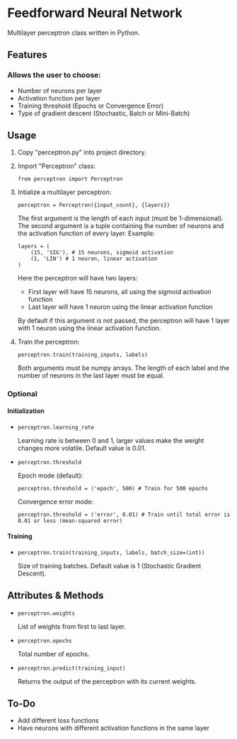 # Feedforward Neural Network
Multilayer perceptron class written in Python.

## Features

### Allows the user to choose:
* Number of neurons per layer
* Activation function per layer
* Training threshold (Epochs or Convergence Error)
* Type of gradient descent (Stochastic, Batch or Mini-Batch)

## Usage
1.  Copy "perceptron.py" into project directory.
2.  Import "Perceptron" class:
    ```
    from perceptron import Perceptron
    ```
3.  Intialize a multilayer perceptron:
    ```
    perceptron = Perceptron({input_count}, {layers})
    ```
    The first argument is the length of each input (must be 1-dimensional). The second argument is a tuple containing the number of neurons and the activation function of every layer. Example:
    ```    
    layers = (
        (15, 'SIG'), # 15 neurons, sigmoid activation
        (1, 'LIN') # 1 neuron, linear activation
    )
    ```
    Here the perceptron will have two layers:
    * First layer will have 15 neurons, all using the sigmoid activation function
    * Last layer will have 1 neuron using the linear activation function
    
    By default if this argument is not passed, the perceptron will have 1 layer with 1 neuron using the linear activation function.
    
 4. Train the perceptron:
    ```
    perceptron.train(training_inputs, labels)
    ```
    Both arguments must be numpy arrays. The length of each label and the number of neurons in the last layer must be equal.
    
### Optional
#### Initialization
* ```perceptron.learning_rate```

    Learning rate is between 0 and 1, larger values make the weight changes more volatile. Default value is 0.01.
* ```perceptron.threshold```

    Epoch mode (default):
    ```
    perceptron.threshold = ('epoch', 500) # Train for 500 epochs
    ```
    Convergence error mode:
    ```
    perceptron.threshold = ('error', 0.01) # Train until total error is 0.01 or less (mean-squared error)
    ```
#### Training
* ```perceptron.train(training_inputs, labels, batch_size=(int))```

    Size of training batches. Default value is 1 (Stochastic Gradient Descent).

## Attributes & Methods
* ```perceptron.weights```
    
    List of weights from first to last layer.
* ```perceptron.epochs```
    
    Total number of epochs.
* ```perceptron.predict(training_input)```
    
    Returns the output of the perceptron with its current weights.
    
 ## To-Do
 * Add different loss functions
 * Have neurons with different activation functions in the same layer
